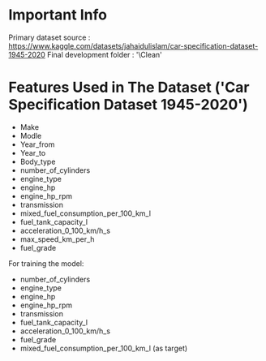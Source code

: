 # Important Info
Primary dataset source : https://www.kaggle.com/datasets/jahaidulislam/car-specification-dataset-1945-2020
Final development folder : '\Clean'

# Features Used in The Dataset ('Car Specification Dataset 1945-2020')
- Make
- Modle
- Year_from
- Year_to
- Body_type
- number_of_cylinders
- engine_type
- engine_hp
- engine_hp_rpm
- transmission
- mixed_fuel_consumption_per_100_km_l
- fuel_tank_capacity_l
- acceleration_0_100_km/h_s
- max_speed_km_per_h
- fuel_grade

For training the model:
- number_of_cylinders
- engine_type
- engine_hp
- engine_hp_rpm
- transmission
- fuel_tank_capacity_l
- acceleration_0_100_km/h_s
- fuel_grade
- mixed_fuel_consumption_per_100_km_l (as target)






